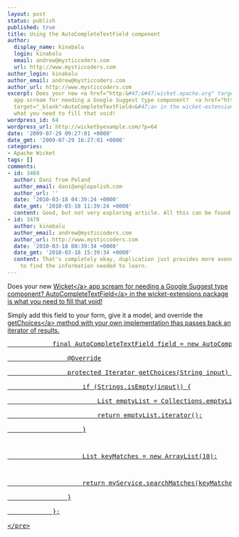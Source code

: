 ```yaml
---
layout: post
status: publish
published: true
title: Using the AutoCompleteTextField component
author:
  display_name: kinabalu
  login: kinabalu
  email: andrew@mysticcoders.com
  url: http://www.mysticcoders.com
author_login: kinabalu
author_email: andrew@mysticcoders.com
author_url: http://www.mysticcoders.com
excerpt: Does your new <a href="http:&#47;&#47;wicket.apache.org" target="_blank">Wicket<&#47;a>
  app scream for needing a Google Suggest type component?  <a href="http:&#47;&#47;grepcode.com&#47;file&#47;repo1.maven.org$maven2@org.apache.wicket$wicket-extensions@1.3.6@org$apache$wicket$extensions$ajax$markup$html$autocomplete$AutoCompleteTextField.java#AutoCompleteTextField"
  target="_blank">AutoCompleteTextField<&#47;a> in the wicket-extensions package is
  what you need to fill that void!
wordpress_id: 64
wordpress_url: http://wicketbyexample.com/?p=64
date: '2009-07-29 09:27:01 +0000'
date_gmt: '2009-07-29 16:27:01 +0000'
categories:
- Apache Wicket
tags: []
comments:
- id: 3469
  author: Dani from Poland
  author_email: dani@anglopolish.com
  author_url: ''
  date: '2010-03-18 04:39:24 +0000'
  date_gmt: '2010-03-18 11:39:24 +0000'
  content: Good, but not very exploring article. All this can be found on Wicket page.
- id: 3470
  author: kinabalu
  author_email: andrew@mysticcoders.com
  author_url: http://www.mysticcoders.com
  date: '2010-03-18 08:39:34 +0000'
  date_gmt: '2010-03-18 15:39:34 +0000'
  content: That's completely okay, duplication just provides more avenues for folks
    to find the information needed to learn.
---
```

<p>Does your new <a href="http:&#47;&#47;wicket.apache.org" target="_blank">Wicket<&#47;a> app scream for needing a Google Suggest type component?  <a href="http:&#47;&#47;grepcode.com&#47;file&#47;repo1.maven.org$maven2@org.apache.wicket$wicket-extensions@1.3.6@org$apache$wicket$extensions$ajax$markup$html$autocomplete$AutoCompleteTextField.java#AutoCompleteTextField" target="_blank">AutoCompleteTextField<&#47;a> in the wicket-extensions package is what you need to fill that void!<a id="more"></a><a id="more-64"></a></p>
<p>Simply add this field to your form, give it a model, and override the <a href="http:&#47;&#47;grepcode.com&#47;file&#47;repo1.maven.org$maven2@org.apache.wicket$wicket-extensions@1.3.6@org$apache$wicket$extensions$ajax$markup$html$autocomplete$AutoCompleteTextField.java#AutoCompleteTextField.getChoices(java.lang.String)" target="_blank">getChoices<&#47;a> method with your own implementation thas passes back an iterator of results.</p>
<pre lang="java" colla="+">
            final AutoCompleteTextField field = new AutoCompleteTextField("searchField", mySearchModel) {<br />
                @Override<br />
                protected Iterator<string> getChoices(String input) {<br />
                    if (Strings.isEmpty(input)) {<br />
                        List<string> emptyList = Collections.emptyList();<br />
                        return emptyList.iterator();<br />
                    }</p>
<p>                    List<string> keyMatches = new ArrayList<string>(10);</p>
<p>                    return myService.searchMatches(keyMatches).iterator();<br />
                }<br />
            };<br />
<&#47;pre></p>
